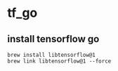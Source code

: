 # tf_go


## install tensorflow go

    brew install libtensorflow@1
    brew link libtensorflow@1 --force
